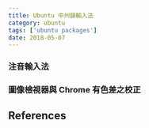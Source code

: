 ```yaml
---
title: Ubuntu 中州韻輸入法
category: ubuntu
tags: ['ubuntu packages']
date: 2018-05-07
---
```


### 注音輸入法

### 圖像檢視器與 Chrome 有色差之校正

## References